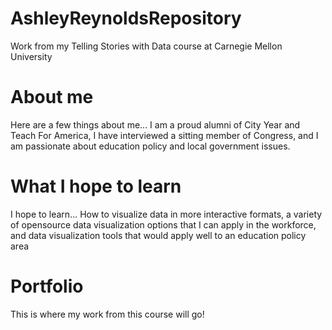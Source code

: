 # AshleyReynoldsRepository
Work from my Telling Stories with Data course at Carnegie Mellon University

# About me
Here are a few things about me...
I am a proud alumni of City Year and Teach For America,
I have interviewed a sitting member of Congress, and
I am passionate about education policy and local government issues.

# What I hope to learn
I hope to learn...
How to visualize data in more interactive formats, 
a variety of opensource data visualization options that I can apply in the workforce, and 
data visualization tools that would apply well to an education policy area

# Portfolio
This is where my work from this course will go!
